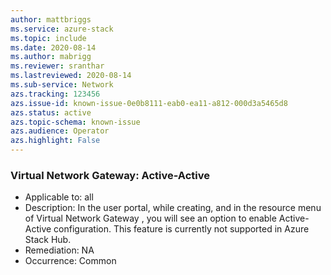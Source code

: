 ```yaml
---
author: mattbriggs
ms.service: azure-stack
ms.topic: include
ms.date: 2020-08-14
ms.author: mabrigg
ms.reviewer: sranthar
ms.lastreviewed: 2020-08-14
ms.sub-service: Network
azs.tracking: 123456
azs.issue-id: known-issue-0e0b8111-eab0-ea11-a812-000d3a5465d8
azs.status: active
azs.topic-schema: known-issue
azs.audience: Operator
azs.highlight: False
---
```

### Virtual Network Gateway: Active-Active

- Applicable to: all
- Description: In the user portal, while creating, and in the resource menu of Virtual Network Gateway , you will see an option to enable Active-Active configuration. This feature is currently not supported in Azure Stack Hub. 
- Remediation: NA
- Occurrence: Common